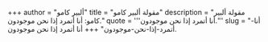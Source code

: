 +++
author = "ألبير كامو"
title = "مقولة ألبير كامو"
description = "مقولة ألبير كامو: أنا أتمرد إذا نحن موجودون."
quote = '''أنا أتمرد إذا نحن موجودون.'''
slug = "أنا-أتمرد-إذا-نحن-موجودون"
+++
أنا أتمرد إذا نحن موجودون.
